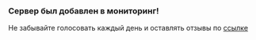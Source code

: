 ### Сервер был добавлен в мониторинг! 
Не забывайте голосовать каждый день и оставлять отзывы по [ссылке](https://minecraftrating.ru/server/terrafirmaadventure/)
